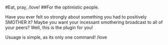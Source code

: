 #Eat, pray, /love!
##For the optimistic people.

Have you ever felt so strongly about something you had to positively SMOTHER it? Maybe you want your incessant smothering broadcast to all of your peers? Well, this is the plugin for you!

Usuage is simple, as its only one command!
/love <object of desire>